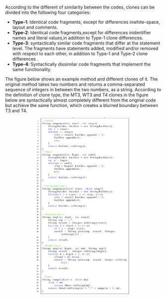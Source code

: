 According to the different of similarity between the codes, clones can be divided into the following four categories:
- **Type-1**: Identical code fragments, except for differences inwhite-space, layout and comments.
- **Type-2**: Identical code fragments,except for differences inidentifier names and literal values,in addition to Type-1 clone differences.
- **Type-3**: syntactically similar code fragments that differ at the statement level. The fragments have statements added, modified and/or removed with respect to each other, in addition to Type-1 and Type-2 clone differences .
- **Type-4**: Syntactically dissimilar code fragments that implement the same functionality.

The figure below shows an example method and different clones of it. The original method takes two numbers and returns a comma-separated sequence of integers in between the two numbers, as a string.
According to the definition of clone type, the MT3, WT3 and T4 clones in the figure below are syntactically almost completely different from the original code but achieve the same function, which creates a blurred boundary between T3 and T4.
<div align="center">
<img src=img/clonetype.png width=60% />
<div>
